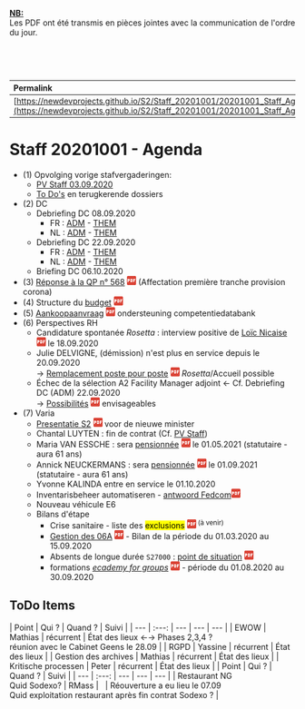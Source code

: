 <link rel="stylesheet" href="https://newdevprojects.github.io/S2/S2.css">
<link rel="stylesheet" href="S2.css">

<u><b>NB:</b></u>  
Les PDF ont été transmis en pièces jointes avec la communication de l'ordre du jour.  

&nbsp;

&nbsp;

| Permalink |
| :--- |
| [https://newdevprojects.github.io/S2/Staff_20201001/20201001_Staff_Agenda.html](https://newdevprojects.github.io/S2/Staff_20201001/20201001_Staff_Agenda.html) | 

# Staff 20201001 - Agenda

* (1) Opvolging vorige stafvergaderingen:
	* [PV Staff 03.09.2020](https://newdevprojects.github.io/S2/Staff_20200903/20200903_Staff_PV.html)
	* [To Do's](#todo) en terugkerende dossiers
* (2) DC 
	* Debriefing DC 08.09.2020
		* FR : [ADM](https://newdevprojects.github.io/S2/Staff/20200908_Adm_FR.pdf) - [THEM](https://newdevprojects.github.io/S2/Staff/20200908_Them_FR.pdf)
		* NL : [ADM](https://newdevprojects.github.io/S2/Staff/20200908_Adm_NL.pdf) - [THEM](https://newdevprojects.github.io/S2/Staff/20200908_Them_NL.pdf)
	* Debriefing DC 22.09.2020
		* FR : [ADM](https://newdevprojects.github.io/S2/Staff/20200922_Adm_FR.pdf) - [THEM](https://newdevprojects.github.io/S2/Staff/20200922_Them_FR.pdf)
		* NL : [ADM](https://newdevprojects.github.io/S2/Staff/20200922_Adm_NL.pdf) - [THEM](https://newdevprojects.github.io/S2/Staff/20200922_Them_NL.pdf)
	* Briefing DC 06.10.2020
* (3) [Réponse à la QP n° 568](QP_568_Freilich.pdf) ![](pdf.png) (Affectation première tranche provision corona)
* (4) Structure du [budget](Structure_budget.pdf) ![](pdf.png)
* (5) [Aankoopaanvraag](Aankoopaanvraag_ondersteuning_competentiedatabank.pdf) ![](pdf.png) ondersteuning competentiedatabank
* (6) Perspectives RH
	* Candidature spontanée *Rosetta* : interview positive de [Loïc Nicaise](20200918_interview_Loic_Nicaise.pdf) ![](pdf.png) le 18.09.2020 
	* Julie DELVIGNE, (démission) n'est plus en service depuis le 20.09.2020<br>&#8594; [Remplacement poste pour poste](Remplacement_Julie_Delvigne.pdf) ![](pdf.png) *Rosetta*/Accueil possible
	* &Eacute;chec de la sélection A2 Facility Manager adjoint &#8592; Cf. Debriefing DC (ADM) 22.09.2020<br>&#8594; [Possibilités](Selection_cascade_A2_ass_Facility_Manager.pdf) ![](pdf.png) envisageables
* (7) Varia
	* [Presentatie S2](presentatieS2september2020.pdf) ![](pdf.png) voor de nieuwe minister
	* Chantal LUYTEN : fin de contrat (Cf. [PV Staff](https://newdevprojects.github.io/S2/Staff_20200903/20200903_Staff_PV.html#chantal))
	* Maria VAN ESSCHE : sera [pensionnée](Demande_pension_MVan-Essche.pdf) ![](pdf.png) le 01.05.2021 (statutaire - aura 61 ans)
	* Annick NEUCKERMANS : sera [pensionnée](Demande_pension_ANeuckermans.pdf) ![](pdf.png) le 01.09.2021 (statutaire - aura 61 ans)
	* Yvonne KALINDA entre en service le 01.10.2020
	* Inventarisbeheer automatiseren - [antwoord Fedcom](Inventarisbeheer_automatiseren.pdf)![](pdf.png)
	* Nouveau véhicule E6
	* Bilans d'étape
		* Crise sanitaire - liste des <mark>exclusions</mark> ![](pdf.png)<sup>&nbsp;(à venir)</sup>
		* [Gestion des 06A](Note_000501_Bilan_06A_01-03_15-09.pdf) ![](pdf.png) - Bilan de la période du 01.03.2020 au 15.09.2020
		* Absents de longue durée `S27000` : [point de situation](20200921_malades_longue_duree.pdf) ![](pdf.png)
		* formations [*ecademy for groups*](ecademy_for_groups_20200801_20200930.pdf) ![](pdf.png) - période du 01.08.2020 au 30.09.2020


<a name="todo"> </a>

## ToDo Items

| Point | Qui ? | Quand ? | Suivi |
| --- | :---: | --- | --- | --- |
| EWOW | Mathias | récurrent | &Eacute;tat des lieux &#8592;&#8594; Phases 2,3,4 ?<br>réunion avec le Cabinet Geens le 28.09 |
| RGPD | Yassine | récurrent | &Eacute;tat des lieux |
| Gestion des archives | Mathias | récurrent | &Eacute;tat des lieux |
| Kritische processen | Peter | récurrent | &Eacute;tat des lieux |
| Point | Qui ? | Quand ? | Suivi |
| --- | :---: | --- | --- | --- |
| Restaurant NG<br>Quid Sodexo? | RMass | &nbsp; | Réouverture a eu lieu le 07.09<br>Quid exploitation restaurant après fin contrat Sodexo ? |
